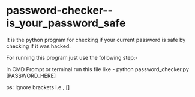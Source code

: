 # password-checker--is_your_password_safe
It is the python program for checking if your current password is safe by checking if it was hacked.

For running this program just use the following step:-

In CMD Prompt or terminal run this file like - python password_checker.py [PASSWORD_HERE]

ps: Ignore brackets i.e., []
